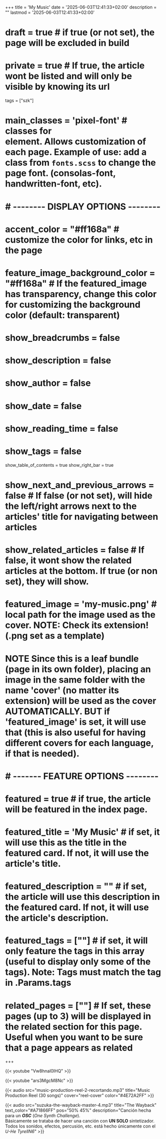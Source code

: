 +++
title = 'My Music'
date = '2025-06-03T12:41:33+02:00'
description = ""
lastmod = '2025-06-03T12:41:33+02:00'
# draft = true # if true (or not set), the page will be excluded in build
# private = true # If true, the article wont be listed and will only be visible by knowing its url
tags = ["szk"]
# main_classes = 'pixel-font' # classes for <main> element. Allows customization of each page. Example of use: add a class from `fonts.scss` to change the page font. (consolas-font, handwritten-font, etc).
# # -------- DISPLAY OPTIONS --------
# accent_color = "#ff168a" # customize the color for links, etc in the page
# feature_image_background_color = "#ff168a" # If the featured_image has transparency, change this color for customizing the background color (default: transparent)
# show_breadcrumbs = false
# show_description = false
# show_author = false
# show_date = false
# show_reading_time = false
# show_tags = false
show_table_of_contents = true
show_right_bar = true
# show_next_and_previous_arrows = false # If false (or not set), will hide the left/right arrows next to the articles' title for navigating between articles
# show_related_articles = false # If false, it wont show the related articles at the bottom. If true (or non set), they will show.
# featured_image = 'my-music.png' # local path for the image used as the cover. NOTE: Check its extension! (.png set as a template)
# NOTE Since this is a leaf bundle (page in its own folder), placing an image in the same folder with the name 'cover' (no matter its extension) will be used as the cover AUTOMATICALLY. BUT if 'featured_image' is set, it will use that (this is also useful for having different covers for each language, if that is needed).
# # ------- FEATURE OPTIONS --------
# featured = true # if true, the article will be featured in the index page.
# featured_title = 'My Music' # if set, it will use this as the title in the featured card. If not, it will use the article's title.
# featured_description = "" # if set, the article will use this description in the featured card. If not, it will use the article's description.
# featured_tags = [""] # if set, it will only feature the tags in this array (useful to display only some of the tags). Note: Tags must match the tag in .Params.tags
# related_pages = [""] # If set, these pages (up to 3) will be displayed in the related section for this page. Useful when you want to be sure that a page appears as related
+++



{{< youtube "Vw8hnal0lHQ" >}}

{{< youtube "ars3MgcM8Nc" >}}

{{< audio src="music-production-reel-2-recortando.mp3" title="Music Production Reel (30 songs)" cover="reel-cover" color="#4E72A2FF" >}}

<!-- {{< audio src="suzuka-the-wayback-master-4.mp3" title="The Wayback" text_color="#A71866FF" pos="50% 45%" >}} -->

{{< audio src="suzuka-the-wayback-master-4.mp3" title="The Wayback" text_color="#A71866FF" pos="50% 45%" description="Canción hecha para un ***OSC*** (*One Synth Challenge*). <br>Básicamente se trataba de hacer una canción con **UN SOLO** sintetizador. Todos los sonidos, efectos, percusión, etc. está hecho únicamente con el *U-He TyrellN6*" >}}
